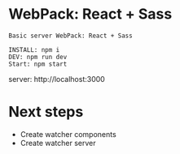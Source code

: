 # WebPack: React + Sass

```
Basic server WebPack: React + Sass

INSTALL: npm i
DEV: npm run dev
Start: npm start
```

server: http://localhost:3000

# Next steps

- Create watcher components
- Create watcher server
